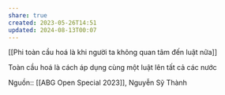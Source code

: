 ```yaml
---
share: true
created: 2023-05-26T14:51
updated: 2024-08-13T00:07
---
```

[[Phi toàn cầu hoá là khi người ta không quan tâm đến luật nữa]] 

Toàn cầu hoá là cách áp dụng cùng một luật lên tất cả các nước


Nguồn:: [[ABG Open Special 2023]], Nguyễn Sỹ Thành
